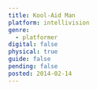 ```yaml
---
title: Kool-Aid Man
platform: intellivision
genre:
  - platformer
digital: false
physical: true
guide: false
pending: false
posted: 2014-02-14
---
```

